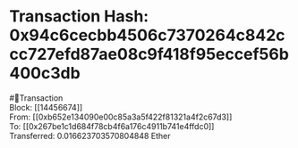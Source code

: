 
Transaction Hash: 0x94c6cecbb4506c7370264c842ccc727efd87ae08c9f418f95eccef56b400c3db
====================================================================================
  
#💸Transaction  
Block: [[14456674]]  
From: [[0xb652e134090e00c85a3a5f422f81321a4f2c67d3]]  
To: [[0x267be1c1d684f78cb4f6a176c4911b741e4ffdc0]]  
Transferred: 0.016623703570804848 Ether
